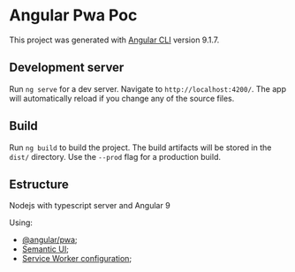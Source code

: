 # Angular Pwa Poc

This project was generated with [Angular CLI](https://github.com/angular/angular-cli) version 9.1.7.

## Development server
Run `ng serve` for a dev server. Navigate to `http://localhost:4200/`. The app will automatically reload if you change any of the source files.

## Build
Run `ng build` to build the project. The build artifacts will be stored in the `dist/` directory. Use the `--prod` flag for a production build.

## Estructure
Nodejs with typescript server and Angular 9

Using:
- [@angular/pwa](https://angular.io/guide/service-worker-getting-started);
- [Semantic UI](https://semantic-ui.com/);
- [Service Worker configuration](https://angular.io/guide/service-worker-config);
